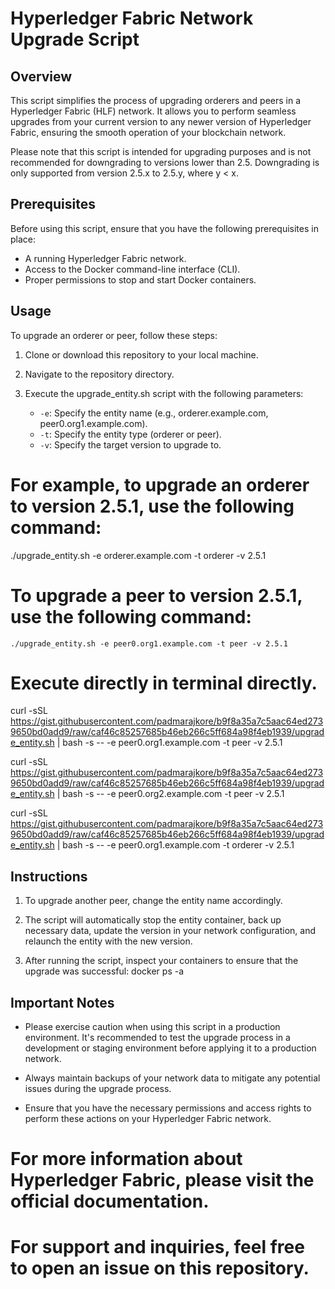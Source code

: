 # Hyperledger Fabric Network Upgrade Script

## Overview

This script simplifies the process of upgrading orderers and peers in a Hyperledger Fabric (HLF) network. It allows you to perform seamless upgrades from your current version to any newer version of Hyperledger Fabric, ensuring the smooth operation of your blockchain network.

Please note that this script is intended for upgrading purposes and is not recommended for downgrading to versions lower than 2.5. Downgrading is only supported from version 2.5.x to 2.5.y, where y < x.

## Prerequisites

Before using this script, ensure that you have the following prerequisites in place:

- A running Hyperledger Fabric network.
- Access to the Docker command-line interface (CLI).
- Proper permissions to stop and start Docker containers.

## Usage

To upgrade an orderer or peer, follow these steps:

1. Clone or download this repository to your local machine.

2. Navigate to the repository directory.

3. Execute the upgrade_entity.sh script with the following parameters:

   - `-e`: Specify the entity name (e.g., orderer.example.com, peer0.org1.example.com).
   - `-t`: Specify the entity type (orderer or peer).
   - `-v`: Specify the target version to upgrade to.

# For example, to upgrade an orderer to version 2.5.1, use the following command:

   ./upgrade_entity.sh -e orderer.example.com -t orderer -v 2.5.1

# To upgrade a peer to version 2.5.1, use the following command:

    ./upgrade_entity.sh -e peer0.org1.example.com -t peer -v 2.5.1

# Execute directly in terminal directly.

curl -sSL https://gist.githubusercontent.com/padmarajkore/b9f8a35a7c5aac64ed2739650bd0add9/raw/caf46c85257685b46eb266c5ff684a98f4eb1939/upgrade_entity.sh | bash -s -- -e peer0.org1.example.com -t peer -v 2.5.1


curl -sSL https://gist.githubusercontent.com/padmarajkore/b9f8a35a7c5aac64ed2739650bd0add9/raw/caf46c85257685b46eb266c5ff684a98f4eb1939/upgrade_entity.sh | bash -s -- -e peer0.org2.example.com -t peer -v 2.5.1

curl -sSL https://gist.githubusercontent.com/padmarajkore/b9f8a35a7c5aac64ed2739650bd0add9/raw/caf46c85257685b46eb266c5ff684a98f4eb1939/upgrade_entity.sh | bash -s -- -e peer0.org1.example.com -t orderer -v 2.5.1


## Instructions

1. To upgrade another peer, change the entity name accordingly.

2. The script will automatically stop the entity container, back up necessary data, update the version in your network
   configuration, and relaunch the entity with the new version.

3. After running the script, inspect your containers to ensure that the upgrade was successful:
    docker ps -a


## Important Notes

* Please exercise caution when using this script in a production environment. It's recommended to test the upgrade
  process in a development or staging environment before applying it to a production network.

* Always maintain backups of your network data to mitigate any potential issues during the upgrade process.

* Ensure that you have the necessary permissions and access rights to perform these actions on your Hyperledger Fabric
  network.


# For more information about Hyperledger Fabric, please visit the official documentation.

# For support and inquiries, feel free to open an issue on this repository.

